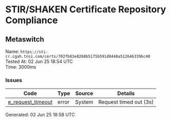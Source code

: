 # STIR/SHAKEN Certificate Repository Compliance

## Metaswitch

Name: `https://sti-cr.cgah.tnsi.com/certs/702fb83e8268b5175b591d8448a512646339bc40`\
Tested At: 02 Jun 25 18:54 UTC\
Time: 3000ms

### Issues

| Code | Type | Source | Details |
|------|------|--------|---------|
| [e_request_timeout](../../ISSUES/e_request_timeout/README.md) | error | System | Request timed out (3s) |

Generated: 02 Jun 25 18:58 UTC